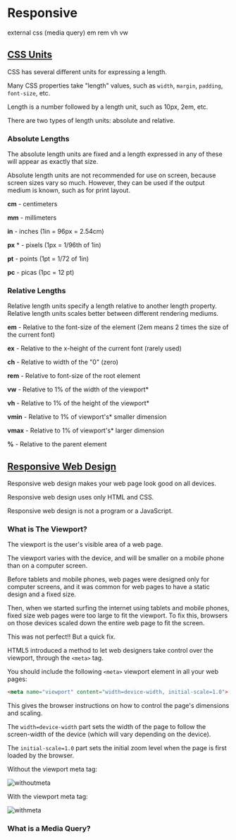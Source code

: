 # Responsive
external css (media query)
em rem vh vw

## [CSS Units](https://www.w3schools.com/css/css_units.asp)

CSS has several different units for expressing a length.

Many CSS properties take "length" values, such as `width`, `margin`, `padding`, `font-size`, etc.

Length is a number followed by a length unit, such as 10px, 2em, etc.

There are two types of length units: absolute and relative.

### **Absolute Lengths**

The absolute length units are fixed and a length expressed in any of these will appear as exactly that size.

Absolute length units are not recommended for use on screen, because screen sizes vary so much. However, they can be used if the output medium is known, such as for print layout.

**cm** - centimeters

**mm** - millimeters

**in** - inches (1in = 96px = 2.54cm)

**px** * - pixels (1px = 1/96th of 1in)

**pt** - points (1pt = 1/72 of 1in)

**pc** - picas (1pc = 12 pt)

### **Relative Lengths**

Relative length units specify a length relative to another length property. Relative length units scales better between different rendering mediums.

**em** - Relative to the font-size of the element (2em means 2 times the size of the current font)	

**ex** - Relative to the x-height of the current font (rarely used)	

**ch** - Relative to width of the "0" (zero)	

**rem** - Relative to font-size of the root element	

**vw** - Relative to 1% of the width of the viewport*	

**vh** - Relative to 1% of the height of the viewport*	

**vmin** - Relative to 1% of viewport's* smaller dimension	

**vmax** - Relative to 1% of viewport's* larger dimension	

**%** - Relative to the parent element

## [Responsive Web Design](https://www.w3schools.com/css/css_rwd_intro.asp)

Responsive web design makes your web page look good on all devices.

Responsive web design uses only HTML and CSS.

Responsive web design is not a program or a JavaScript.

### **What is The Viewport?**

The viewport is the user's visible area of a web page.

The viewport varies with the device, and will be smaller on a mobile phone than on a computer screen.

Before tablets and mobile phones, web pages were designed only for computer screens, and it was common for web pages to have a static design and a fixed size.

Then, when we started surfing the internet using tablets and mobile phones, fixed size web pages were too large to fit the viewport. To fix this, browsers on those devices scaled down the entire web page to fit the screen.

This was not perfect!! But a quick fix.

HTML5 introduced a method to let web designers take control over the viewport, through the `<meta>` tag.

You should include the following `<meta>` viewport element in all your web pages:

``` html
<meta name="viewport" content="width=device-width, initial-scale=1.0">
```

This gives the browser instructions on how to control the page's dimensions and scaling.

The `width=device-width` part sets the width of the page to follow the screen-width of the device (which will vary depending on the device).

The `initial-scale=1.0` part sets the initial zoom level when the page is first loaded by the browser.

Without the viewport meta tag:

![withoutmeta](https://www.w3schools.com/css/img_viewport1.png)

With the viewport meta tag:

![withmeta](https://www.w3schools.com/css/img_viewport2.png)

### **What is a Media Query?**
